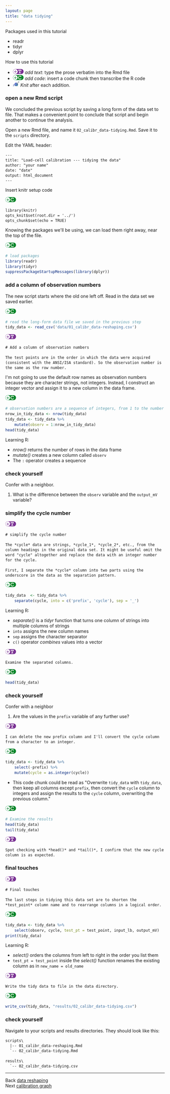 ```yaml
---
layout: page
title: "data tidying"
---
```






Packages used in this tutorial  

- readr
- tidyr 
- dplyr 

How to use this tutorial 

- ![](../resources/images/text-icon.png)<!-- --> *add text*: type the prose verbatim into the Rmd file 
- ![](../resources/images/code-icon.png)<!-- --> *add code*: insert a code chunk then transcribe the R code 
- ![](../resources/images/knit-icon.png)<!-- --> *Knit* after each addition. 



### open a new Rmd script

We concluded the previous script by saving a long form of the data set to file. That makes a convenient point to conclude that script and begin another to continue the analysis. 

Open a new Rmd file, and name it `02_calibr_data-tidying.Rmd`. Save it to the `scripts` directory.

Edit the YAML header:  

    ---
    title: "Load-cell calibration --- tidying the data"
    author: "your name"
    date: "date"
    output: html_document
    ---

Insert knitr setup code

![](../resources/images/code-icon.png)<!-- --> 

    library(knitr)
    opts_knit$set(root.dir = '../')
    opts_chunk$set(echo = TRUE)

Knowing the packages we'll be using, we can load them right away, near the top of the file.

![](../resources/images/code-icon.png)<!-- -->


```r
# load packages
library(readr)
library(tidyr)
suppressPackageStartupMessages(library(dplyr))
```


### add a column of observation numbers

The new script starts where the old one left off. Read in the data set we saved earlier. 

![](../resources/images/code-icon.png)<!-- -->


```r
# read the long-form data file we saved in the previous step 
tidy_data <- read_csv('data/01_calibr_data-reshaping.csv')
```

![](../resources/images/text-icon.png)<!-- -->

    # Add a column of observation numbers

    The test points are in the order in which the data were acquired (consistent with the ANSI/ISA standard). So the observation number is the same as the row number. 

I'm not going to use the default row names as observation numbers because they are character strings, not integers. Instead, I construct an integer vector and assign it to a new column in the data frame. 

![](../resources/images/code-icon.png)<!-- -->


```r
# observation numbers are a sequence of integers, from 1 to the number of rows
nrow_in_tidy_data <- nrow(tidy_data)
tidy_data <- tidy_data %>%
	mutate(observ = 1:nrow_in_tidy_data)
head(tidy_data)
```

Learning R:

- *nrow()* returns the number of rows in the data frame
- *mutate()* creates a new column called `observ`  
- The `:` operator creates a sequence 

### check yourself

Confer with a neighbor.

1. What is the difference between the `observ` variable and the `output_mV` variable? 

### simplify the cycle number

![](../resources/images/text-icon.png)<!-- -->

    # simplify the cycle number

    The *cycle* data are strings, *cycle_1*, *cycle_2*, etc., from the column headings in the original data set. It might be useful omit the word "cycle" altogether and replace the data with an integer number for the cycle. 

    First, I separate the *cycle* column into two parts using the underscore in the data as the separation pattern. 

![](../resources/images/code-icon.png)<!-- -->


```r
tidy_data  <- tidy_data %>%
	separate(cycle, into = c('prefix', 'cycle'), sep = '_')
```

Learning R:

- *separate()* is a *tidyr* function that turns one column of strings into multiple columns of strings 
- `into` assigns the new column names
- `sep` assigns the character separator
- `c()` operator *combines* values into a vector

![](../resources/images/text-icon.png)<!-- -->

    Examine the separated columns.

![](../resources/images/code-icon.png)<!-- -->


```r
head(tidy_data)
```

### check yourself

Confer with a neighbor

1. Are the values in the `prefix` variable of any further use? 

![](../resources/images/text-icon.png)<!-- -->

    I can delete the new prefix column and I'll convert the cycle column from a character to an integer. 

![](../resources/images/code-icon.png)<!-- -->


```r
tidy_data <- tidy_data %>%
	select(-prefix) %>%
	mutate(cycle = as.integer(cycle))
```

- This code chunk could be read as "Overwrite `tidy_data` with `tidy_data`, then keep all columns except `prefix`, then convert the `cycle` column to integers and assign the results to the `cycle` column, overwriting the previous column."

![](../resources/images/code-icon.png)<!-- -->


```r
# Examine the results
head(tidy_data)
tail(tidy_data)
```

![](../resources/images/text-icon.png)<!-- -->

    Spot checking with *head()* and *tail()*, I confirm that the new cycle column is as expected. 

### final touches

![](../resources/images/text-icon.png)<!-- --> 

    # Final touches 
    
    The last steps in tidying this data set are to shorten the *test_point* column name and to rearrange columns in a logical order. 

![](../resources/images/code-icon.png)<!-- -->


```r
tidy_data <- tidy_data %>%
	select(observ, cycle, test_pt = test_point, input_lb, output_mV)
print(tidy_data)
```

Learning R:

- *select()* orders the columns from left to right in the order you list them
- `test_pt = test_point` inside the *select()* function renames the existing column as in `new_name = old_name`

![](../resources/images/text-icon.png)<!-- -->

    Write the tidy data to file in the data directory.

![](../resources/images/code-icon.png)<!-- -->


```r
write_csv(tidy_data, "results/02_calibr_data-tidying.csv")
```

### check yourself

Navigate to your scripts and results directories. They should look like this:

    scripts\
      |-- 01_calibr_data-reshaping.Rmd 
      `-- 02_calibr_data-tidying.Rmd
      
    results\
      `-- 02_calibr_data-tidying.csv
      
      
---
Back [data reshaping](109_data-reshaping.html)<br>
Next [calibration graph](111_calibration-graph.html)

